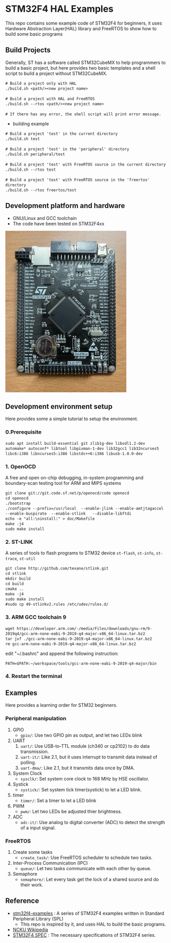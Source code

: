 # STM32F4 HAL Examples

This repo contains some example code of STM32F4 for beginners, it uses Hardware Abstraction Layer(HAL) library and FreeRTOS to show how to build some basic programs

## Build Projects
Generally, ST has a software called STM32CubeMX to help programmers to build a basic project, but here provides two basic templates and a shell script to build a project without STM32CubeMX.

```shell
# Build a project only with HAL
./build.sh <path/><new project name>

# Build a project with HAL and FreeRTOS
./build.sh --rtos <path/><new project name>

# If there has any error, the shell script will print error message.
```

* building example
```
# Build a project 'test' in the current directory
./build.sh test

# Build a project 'test' in the 'peripheral' directory
./build.sh peripheral/test

# Build a project 'test' with FreeRTOS source in the current directory
./build.sh --rtos test

# Build a project 'test' with FreeRTOS source in the 'freertos' directory
./build.sh --rtos freertos/test
```

## Development platform and hardware
* GNU/Linux and GCC toolchain
* The code have been tested on STM32F4xx

<img src="stm32f4xx.jpg" height="504" width="378"/>

## Development environment setup

Here provides some a simple tutorial to setup the environment.

### 0.Prerequisite
```
sudo apt install build-essential git zlib1g-dev libsdl1.2-dev automake* autoconf* libtool libpixman-1-dev lib32gcc1 lib32ncurses5 libc6:i386 libncurses5:i386 libstdc++6:i386 libusb-1.0.0-dev
```

### 1. OpenOCD
A free and open on-chip debugging, in-system programming and boundary-scan testing tool for ARM and MIPS systems

```
git clone git://git.code.sf.net/p/openocd/code openocd
cd openocd
./bootstrap
./configure --prefix=/usr/local  --enable-jlink --enable-amtjtagaccel --enable-buspirate  --enable-stlink   --disable-libftdi
echo -e "all:\ninstall:" > doc/Makefile
make -j4
sudo make install
```

### 2. ST-LINK
A series of tools to flash programs to STM32 device
```st-flash```, ```st-info```, ```st-trace```, ```st-util```

```
git clone http://github.com/texane/stlink.git
cd stlink
mkdir build
cd build
cmake ..
make -j4
sudo make install
#sudo cp 49-stlinkv2.rules /etc/udev/rules.d/
```

### 3. ARM GCC toolchain 9
```
wget https://developer.arm.com/-/media/Files/downloads/gnu-rm/9-2019q4/gcc-arm-none-eabi-9-2019-q4-major-x86_64-linux.tar.bz2
tar jxf ./gcc-arm-none-eabi-9-2019-q4-major-x86_64-linux.tar.bz2
rm gcc-arm-none-eabi-9-2019-q4-major-x86_64-linux.tar.bz2
```

edit "~/.bashrc" and append the following instruction:

```
PATH=$PATH:~/workspace/tools/gcc-arm-none-eabi-9-2019-q4-major/bin
```

### 4. Restart the terminal

## Examples
Here provides a learning order for STM32 beginners.

### Peripheral manipulation
1. GPIO 
	* ```gpio/```: Use two GPIO pin as output, and let two LEDs blink
2. UART
	1. ```uart/```: Use USB-to-TTL module (ch340 or cp2102) to do data transmission.
	2. ```uart-it/```: Like 2.1, but it uses interrupt to transmit data instead of polling.
	3. ```uart-dma/```: Like 2.1, but it transmits data once by DMA.
3. System Clock
	* ```sysclk/```: Set system core clock to 168 MHz by HSE oscillator.
4. Systick
	* ```systick/```: Set system tick timer(systick) to let a LED blink.
5. timer
	* ```timer/```: Set a timer to let a LED blink
6. PWM
	* ```pwm/```: Let two LEDs be adjusted thier brightness.
7. ADC
	* ```adc-it/```: Use analog to digital converter (ADC) to detect the strength of a input signal.

### FreeRTOS
1. Create some tasks
	* ```create_task/```: Use FreeRTOS scheduler to schedule two tasks.
2. Inter-Process Communication (IPC)
	* ```queue/```: Let two tasks communicate with each other by queue.
3. Semaphore
	* ```semaphore/```: Let every task get the lock of a shared source and do their work.

## Reference
* [stm32f4-examples](https://github.com/shengwen-tw/stm32f4-examples) : A series of STM32F4 examples written in Standard Peripheral Library (SPL)
	* This repo is inspired by it, and uses HAL to build the basic programs.
* [NCKU Wikipedia](http://wiki.csie.ncku.edu.tw/embedded/Lab25)
* [STM32F4 SPEC](spec/) : The necessary specifications of STM32F4 series.
